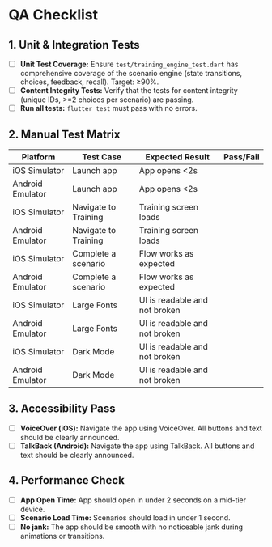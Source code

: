 # QA Checklist

## 1. Unit & Integration Tests

- [ ] **Unit Test Coverage:** Ensure `test/training_engine_test.dart` has comprehensive coverage of the scenario engine (state transitions, choices, feedback, recall). Target: ≥90%.
- [ ] **Content Integrity Tests:** Verify that the tests for content integrity (unique IDs, >=2 choices per scenario) are passing.
- [ ] **Run all tests:** `flutter test` must pass with no errors.

## 2. Manual Test Matrix

| Platform | Test Case | Expected Result | Pass/Fail |
|---|---|---|---|
| iOS Simulator | Launch app | App opens <2s | |
| Android Emulator | Launch app | App opens <2s | |
| iOS Simulator | Navigate to Training | Training screen loads | |
| Android Emulator | Navigate to Training | Training screen loads | |
| iOS Simulator | Complete a scenario | Flow works as expected | |
| Android Emulator | Complete a scenario | Flow works as expected | |
| iOS Simulator | Large Fonts | UI is readable and not broken | |
| Android Emulator | Large Fonts | UI is readable and not broken | |
| iOS Simulator | Dark Mode | UI is readable and not broken | |
| Android Emulator | Dark Mode | UI is readable and not broken | |

## 3. Accessibility Pass

- [ ] **VoiceOver (iOS):** Navigate the app using VoiceOver. All buttons and text should be clearly announced.
- [ ] **TalkBack (Android):** Navigate the app using TalkBack. All buttons and text should be clearly announced.

## 4. Performance Check

- [ ] **App Open Time:** App should open in under 2 seconds on a mid-tier device.
- [ ] **Scenario Load Time:** Scenarios should load in under 1 second.
- [ ] **No jank:** The app should be smooth with no noticeable jank during animations or transitions.
